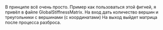 В принципе всё очень просто. Пример как пользоваться этой фигней, я привёл в файле GlobalStiffnessMatrix. На вход дать количество вершин и треугольники с вершинами (с координатами) На выход выйдет матрица после процесса разброса.
